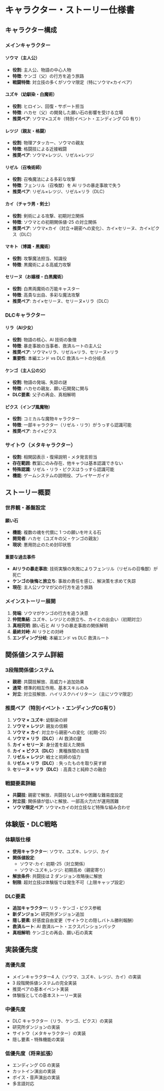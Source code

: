 # キャラクター・ストーリー仕様書

## キャラクター構成

### メインキャラクター

#### ソウマ（主人公）
- **役割**: 主人公、物語の中心人物
- **特徴**: ケンゴ（父）の行方を追う旅路
- **戦闘特徴**: 対立技の多くがソウマ限定（特にソウマ×カイペア）

#### ユズキ（幼馴染・白魔術）
- **役割**: ヒロイン、回復・サポート担当
- **特徴**: ハカセ（父）の開発した願い石の影響を受ける立場
- **推奨ペア**: ソウマ×ユズキ（特別イベント・エンディング CG 有り）

#### レツジ（親友・格闘）
- **役割**: 物理アタッカー、ソウマの親友
- **特徴**: 格闘技による近接戦闘
- **推奨ペア**: ソウマ×レツジ、リゼル×レツジ

#### リゼル（召喚術師）
- **役割**: 召喚魔法による多彩な攻撃
- **特徴**: フェンリル（召喚獣）を AI リラの暴走事故で失う
- **推奨ペア**: リゼル×レツジ、リゼル×リラ（DLC）

#### カイ（チャラ男・剣士）
- **役割**: 剣術による攻撃、初期対立関係
- **特徴**: ソウマとの初期関係値-25 の対立関係
- **推奨ペア**: ソウマ×カイ（対立→親密への変化）、カイ×セリーヌ、カイ×ピクス（DLC）

#### マキト（博識・黒魔術）
- **役割**: 攻撃魔法担当、知識役
- **特徴**: 黒魔術による高威力攻撃

#### セリーヌ（お嬢様・白黒魔術）
- **役割**: 白黒両魔術の万能キャスター
- **特徴**: 高貴な出自、多彩な魔法攻撃
- **推奨ペア**: カイ×セリーヌ、セリーヌ×リラ（DLC）

### DLCキャラクター

#### リラ（AI少女）
- **役割**: 物語の核心、AI 技術の象徴
- **特徴**: 暴走事故の当事者、救済ルートの主人公
- **推奨ペア**: ソウマ×リラ、リゼル×リラ、セリーヌ×リラ
- **重要性**: 本編エンド vs DLC 救済ルートの分岐点

#### ケンゴ（主人公の父）
- **役割**: 物語の発端、失踪の謎
- **特徴**: ハカセの親友、願い石開発に関与
- **DLC要素**: 父子の再会、真相解明

#### ピクス（インプ風魔物）
- **役割**: コミカルな魔物キャラクター
- **特徴**: 一部キャラクター（リゼル・リラ）がうっすら認識可能
- **推奨ペア**: カイ×ピクス

### サイトウ（メタキャラクター）
- **役割**: 相関図表示・復帰説明・メタ発言担当
- **存在範囲**: 教室にのみ存在、他キャラは基本認識できない
- **特殊認識**: リゼル・リラ・ピクスはうっすら認識可能
- **機能**: ゲームシステムの説明役、プレイヤーガイド

## ストーリー概要

### 世界観・基盤設定

#### 願い石
- **機能**: 複数の魂を代償に 1 つの願いを叶える石
- **開発者**: ハカセ（ユズキの父・ケンゴの親友）
- **現状**: 悪用防止のため封印状態

#### 重要な過去事件
- **AIリラの暴走事故**: 技術実験の失敗によりフェンリル（リゼルの召喚獣）が死亡
- **ケンゴの後悔と旅立ち**: 事故の責任を感じ、解決策を求めて失踪
- **現在**: 主人公ソウマが父の行方を追う旅路

### メインストーリー展開
1. **発端**: ソウマがケンゴの行方を追う決意
2. **仲間集結**: ユズキ、レツジとの旅立ち、カイとの出会い（初期対立）
3. **真相究明**: 願い石と AI リラの暴走事故の関係解明
4. **最終対峙**: AI リラとの対峙
5. **エンディング分岐**: 本編エンド vs DLC 救済ルート

## 関係値システム詳細

### 3段階関係値システム
- **親密**: 共闘技解放、高威力＋追加効果
- **通常**: 標準的相互作用、基本スキルのみ
- **対立**: 対立技解放、ハイリスクハイリターン（主にソウマ限定）

### 推奨ペア（特別イベント・エンディングCG有り）
1. **ソウマ × ユズキ**: 幼馴染の絆
2. **ソウマ × レツジ**: 親友の信頼
3. **ソウマ × カイ**: 対立から親密への変化（初期-25）
4. **ソウマ × リラ（DLC）**: AI 救済の鍵
5. **カイ × セリーヌ**: 身分差を超えた関係
6. **カイ × ピクス（DLC）**: 異種族間の友情
7. **リゼル × レツジ**: 戦士と術師の協力
8. **リゼル × リラ（DLC）**: 失ったものを取り戻す絆
9. **セリーヌ × リラ（DLC）**: 高貴さと純粋さの融合

### 戦闘要素詳細
- **共闘技**: 親密で解放、共闘技なしはやや困難な難易度設定
- **対立技**: 関係値が低いと解放、一部高火力だが運用困難
- **ソウマ限定ペア**: ソウマ×カイの対立技など特殊な組み合わせ

## 体験版・DLC戦略

### 体験版仕様
- **使用キャラクター**: ソウマ、ユズキ、レツジ、カイ
- **関係値設定**:
  - ソウマ-カイ: 初期-25（対立関係）
  - ソウマ-ユズキ,レツジ: 初期高め（親密寄り）
- **解放条件**: 共闘技は 2 ダンジョン攻略後に解放
- **制限**: 超対立技は体験版では発生不可（上限キャップ設定）

### DLC要素
- **追加キャラクター**: リラ・ケンゴ・ピクス参戦
- **新ダンジョン**: 研究所ダンジョン追加
- **隠し要素**: 好感度自由変更（サイトウとの隠しバトル勝利報酬）
- **救済ルート**: AI 救済ルート・エクスパンションパック
- **真相解明**: ケンゴとの再会、願い石の真実

## 実装優先度

### 高優先度
- メインキャラクター4 人（ソウマ、ユズキ、レツジ、カイ）の実装
- 3 段階関係値システムの完全実装
- 推奨ペアの基本イベント実装
- 体験版としての基本ストーリー実装

### 中優先度
- DLC キャラクター（リラ、ケンゴ、ピクス）の実装
- 研究所ダンジョンの実装
- サイトウ（メタキャラクター）の実装
- 隠し要素・特殊機能の実装

### 低優先度（将来拡張）
- エンディング CG の実装
- カットイン演出の実装
- ボイス・音声演出の実装
- 多言語対応
